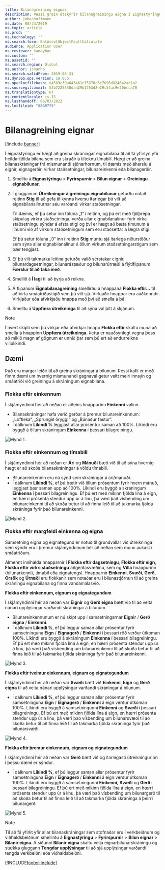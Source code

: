 ```yaml
---
title: Bilanagreining eignar
description: Þessi grein útskýrir bilanagreiningu eigna í Eignastýringu.
author: johanhoffmann
ms.date: 08/23/2019
ms.topic: article
ms.prod: ''
ms.technology: ''
ms.search.form: EntAssetObjectFaultCalculate
audience: Application User
ms.reviewer: kamaybac
ms.custom: ''
ms.assetid: ''
ms.search.region: Global
ms.author: johanho
ms.search.validFrom: 2019-08-31
ms.dyn365.ops.version: 10.0.5
ms.openlocfilehash: d4503c39a643461c75878c6c7096d824642ad1a2
ms.sourcegitcommit: 52b7225350daa29b1263d8e29c54ac9e20bcca70
ms.translationtype: HT
ms.contentlocale: is-IS
ms.lasthandoff: 06/03/2022
ms.locfileid: "8869779"
---
```

# <a name="asset-fault-analysis"></a>Bilanagreining eignar

[!include [banner](../../includes/banner.md)]

 

Í eignastýringu er hægt að greina skráningar eignabilana til að fá yfirsýn yfir heildarfjölda bilana sem eru skráðir á tilteknu tímabili. Hægt er að greina bilanaskráningar frá mismunandi sjónarhornum, til dæmis með áherslu á eignir, eignagerðir, virkar staðsetningar, bilunareinkenni eða bilanagerðir.

1. Smelltu á **Eignastýringu** > **Fyrirspurnir** > **Bilun eignar** > **Greiningu eignabilunar**.

2. Í glugganum **Útreikningur á greiningu eignabilunar** geturðu notað reitinn **Stig** til að gefa til kynna hversu ítarlegar þú vilt að eignabilanalínurnar séu varðandi virkar staðsetningar. 

    Til dæmis, ef þú setur inn töluna „1“ í reitinn, og þú ert með fjölþrepa skipulag virkra staðsetninga, verða allar eignabilanalínur fyrir virka staðsetningu sýndar á efsta stigi og því er hægt að bæta tímunum á línunni við af virkum staðsetningum sem eru staðsettar á lægra stigi. 
        
    Ef þú setur töluna „0“ inn í reitinn **Stig** muntu sjá ítarlega niðurstöður sem sýna allar eignabilanalínur á öllum virkum staðsetningarstigum sem þær tengjast.

3. Ef þú vilt takmarka leitina geturðu valið sérstakar eignir, bilunardagsetningar, bilunarástæður og bilunarúrræði á flýtiflipanum **Færslur til að taka með**.

4. Smellið á **Í lagi** til að byrja að reikna.

5. Á flipanum **Eignabilanagreining** smellirðu á hnappana **Flokka eftir...** til að birta smáatriðastigið sem þú vilt sjá. Virkjaðir hnappar eru auðkenndir. Virkjaður eða afvirkjaðu hnappa með því að smella á þá.

6. Smelltu á **Uppfæra útreikninga** til að sýna val þitt á skjánum. 

>[!NOTE]
>Í hvert skipti sem þú virkjar eða afvirkjar hnapp **Flokka eftir** skaltu muna að smella á hnappinn **Uppfæra útreikninga**. Þetta er nauðsynlegt vegna þess að mikið magn af gögnum er unnið þar sem þú ert að endurreikna villulíkindi.

## <a name="examples"></a>Dæmi

Það eru margar leiðir til að greina skráningar á bilunum. Þessi kafli er með fimm dæmi um hvernig mismunandi gagnaval getur veitt meiri innsýn og smáatriði við greiningu á skráningum eignabilana.

### <a name="group-by-symptoms"></a>Flokka eftir einkennum

Í skjámyndinni hér að neðan er aðeins hnappurinn **Einkenni** valinn.

- Bilanaskráningar hafa verið gerðar á þremur bilunareinkennum: „Loftleka“, „Sprungið öryggi“ og „Búnaður fastur“.  
- Í dálknum **Líkindi %** leggjast allar prósentur saman að 100%. Líkindi eru byggð á öllum skráningum **Einkenna** í þessari bilagreiningu.

![Mynd 1.](media/06-controlling-and-reporting.png)

### <a name="group-by-symptoms-and-time-period"></a>Flokka eftir einkennum og tímabili

Í skjámyndinni hér að neðan er **Ári** og **Mánuði** bætt við til að sýna hvernig hægt er að skoða bilanaskráningar á völdu tímabili.

- Bilunareinkennin eru nú sýnd sem skráningar á ári/mánuði.  
- Í dálknum **Líkindi %**, ef þú bætir við öllum prósentum fyrir hvern mánuð, leggjast þær saman upp að 100%. Líkindi eru byggð á skráningum **Einkenna** í þessari bilagreiningu. Ef þú ert með mikinn fjölda lína á eign, en hærri prósenta stendur upp úr á línu, þá væri það vísbending um bilunareinkenni til að skoða betur til að finna leið til að takmarka fjölda skráninga fyrir það bilunareinkenni.

![Mynd 2.](media/07-controlling-and-reporting.png)

### <a name="group-by-multiple-symptoms-and-assets"></a>Flokka eftir margfeldi einkenna og eigna

Samsetning eigna og eignategund er notuð til grundvallar við útreikninga sem sýndir eru í þremur skjámyndunum hér að neðan sem munu aukast í smáatriðum.  

Almennt innihalda hnapparnir í **Flokka eftir dagsetningu**, **Flokka eftir eign**, **Flokka eftir virkri staðsetningu** aðgerðasvæðinu, sem og **Villa** hnappurinn (bilunarkenni), tímabil eða eignatengsl. Hnapparnir **Einkenni**, **Svæði**, **Gerð**, **Orsök** og **Úrræði** eru flokkanir sem notaðar eru í bilunastjórnun til að greina skráningu eignabilana og finna vandamálasvið.  

**Flokka eftir einkennum, eignum og eignategundum**

Í skjámyndinni hér að neðan var **Eignir** og **Gerð eigna** bætt við til að veita nánari upplýsingar varðandi skráningar á bilunum.

- Bilunareinkennunum er nú skipt upp í samsetningarnar **Eignir** / **Gerð eigna** / **Einkenni**.  
- Í dálknum **Líkindi %**, ef þú leggur saman allar prósentur fyrir samsetninguna **Eign** / **Eignagerð** / **Einkenni** í þessari röð verður útkoman 100%. Líkindi eru byggð á skráningum **Einkenna** í þessari bilagreiningu. Ef þú ert með mikinn fjölda lína á eign, en hærri prósenta stendur upp úr á línu, þá væri það vísbending um bilunareinkenni til að skoða betur til að finna leið til að takmarka fjölda skráninga fyrir það bilunareinkenni.

![Mynd 3.](media/08-controlling-and-reporting.png)

**Flokka eftir tveimur einkennum, eignum og eignategundum**

Í skjámyndinni hér að neðan var **Svæði** bætt við **Einkenni**, **Eign** og **Gerð eigna** til að veita nánari upplýsingar varðandi skráningar á bilunum.

- Í dálknum **Líkindi %**, ef þú leggur saman allar prósentur fyrir samsetninguna **Eign** / **Eignagerð** / **Einkenni** á eign verður útkoman 100%. Líkindi eru byggð á samsetningunni **Einkenni** og **Svæði** í þessari bilagreiningu. Ef þú ert með mikinn fjölda lína á eign, en hærri prósenta stendur upp úr á línu, þá væri það vísbending um bilunarsvæði til að skoða betur til að finna leið til að takmarka fjölda skráninga fyrir það bilunarsvæði.  

![Mynd 4.](media/09-controlling-and-reporting.png)

**Flokka eftir þremur einkennum, eignum og eignategundum**

Í skjámyndinni hér að neðan var **Gerð** bætt við og ítarlegasti útreikningurinn í þessu dæmi er sýndur.
 
- Í dálknum **Líkindi %**, ef þú leggur saman allar prósentur fyrir samsetninguna **Eign** / **Eignagerð** / **Einkenni** á eign verður útkoman 100%. Líkindi eru byggð á samsetningunni **Einkenni**, **Svæði** og **Gerð** í þessari bilagreiningu. Ef þú ert með mikinn fjölda lína á eign, en hærri prósenta stendur upp úr á línu, þá væri það vísbending um bilunargerð til að skoða betur til að finna leið til að takmarka fjölda skráninga á þeirri bilunargerð.

![Mynd 5.](media/10-controlling-and-reporting.png)


>[!NOTE]
>Til að fá yfirlit yfir allar bilanaskráningar sem stofnaðar eru í verkbeiðnum og viðhaldsbeiðnum smellirðu á **Eignastýringu** > **Fyrirspurnir** > **Bilun eignar** > **Bilanir eigna**. Á síðunni **Bilanir eigna** skaltu velja eignarbilunarskráningu og stækka gluggann **Tengdar upplýsingar** til að sjá upplýsingar varðandi tengda verkbeiðni eða viðhaldsbeiðni.



[!INCLUDE[footer-include](../../../includes/footer-banner.md)]
